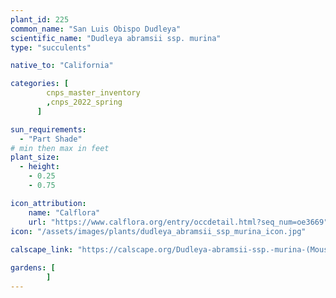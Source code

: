 ```yaml
---
plant_id: 225 
common_name: "San Luis Obispo Dudleya"
scientific_name: "Dudleya abramsii ssp. murina"
type: "succulents"

native_to: "California"

categories: [
        cnps_master_inventory
        ,cnps_2022_spring
      ]

sun_requirements:
  - "Part Shade"
# min then max in feet
plant_size:
  - height: 
    - 0.25 
    - 0.75

icon_attribution: 
    name: "Calflora"
    url: "https://www.calflora.org/entry/occdetail.html?seq_num=oe3669"
icon: "/assets/images/plants/dudleya_abramsii_ssp_murina_icon.jpg"
 
calscape_link: "https://calscape.org/Dudleya-abramsii-ssp.-murina-(Mouse-gray-Dudleya)?srchcr=sc5708b64512a76"

gardens: [
        ]
---
```








